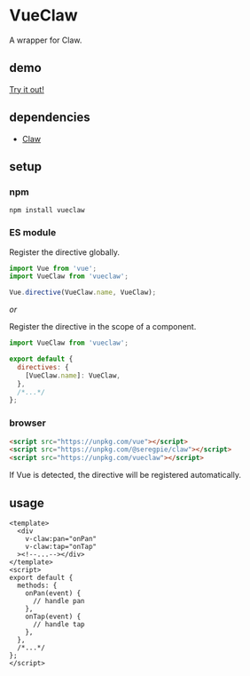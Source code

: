 # VueClaw

A wrapper for Claw.

## demo

[Try it out!](https://seregpie.github.io/VueClaw/)

## dependencies

- [Claw](https://github.com/SeregPie/Claw)

## setup

### npm

```shell
npm install vueclaw
```

### ES module

Register the directive globally.

```javascript
import Vue from 'vue';
import VueClaw from 'vueclaw';

Vue.directive(VueClaw.name, VueClaw);
```

*or*

Register the directive in the scope of a component.

```javascript
import VueClaw from 'vueclaw';

export default {
  directives: {
    [VueClaw.name]: VueClaw,
  },
  /*...*/
};
```

### browser

```html
<script src="https://unpkg.com/vue"></script>
<script src="https://unpkg.com/@seregpie/claw"></script>
<script src="https://unpkg.com/vueclaw"></script>
```

If Vue is detected, the directive will be registered automatically.

## usage

```vue
<template>
  <div
    v-claw:pan="onPan"
    v-claw:tap="onTap"
  ><!--...--></div>
</template>
<script>
export default {
  methods: {
    onPan(event) {
      // handle pan
    },
    onTap(event) {
      // handle tap
    },
  },
  /*...*/
};
</script>
```
